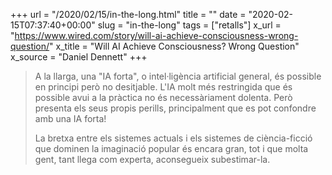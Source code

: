 +++
url = "/2020/02/15/in-the-long.html"
title = ""
date = "2020-02-15T07:37:40+00:00"
slug = "in-the-long"
tags = ["retalls"]
x_url = "https://www.wired.com/story/will-ai-achieve-consciousness-wrong-question/"
x_title = "Will AI Achieve Consciousness? Wrong Question"
x_source = "Daniel Dennett"
+++


> A la llarga, una "IA forta", o intel·ligència artificial general, és possible en principi però no desitjable. L'IA molt més restringida que és possible avui a la pràctica no és necessàriament dolenta. Però presenta els seus propis perills, principalment que es pot confondre amb una IA forta!
> 
> La bretxa entre els sistemes actuals i els sistemes de ciència-ficció que dominen la imaginació popular és encara gran, tot i que molta gent, tant llega com experta, aconsegueix subestimar-la.

